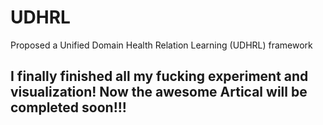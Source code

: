 # UDHRL     
Proposed a Unified Domain Health Relation Learning (UDHRL) framework    
## I finally finished all my fucking experiment and visualization!  Now the awesome Artical will be completed soon!!!   
